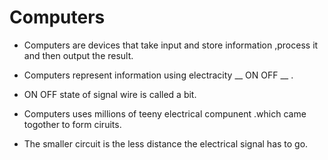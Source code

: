 # Computers



* Computers are devices that take input and store information ,process it and then output the result.

* Computers represent information using electracity __ ON OFF __ .

* ON OFF state of signal wire is called a bit.

* Computers uses millions of teeny electrical compunent .which came togother to form ciruits.
* The smaller circuit is the less distance the electrical signal has to go. 